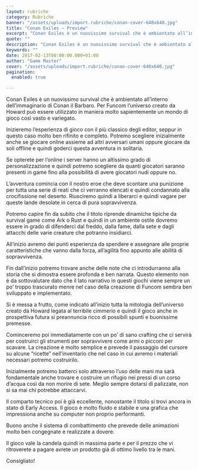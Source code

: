 ```yaml
---
layout: rubriche
category: Rubriche
banner: "/assets/uploads/import.rubriche/conan-cover-640x640.jpg"
title: "Conan Exiles – Preview"
excerpt: "Conan Exiles è un nuovissimo survival che è ambientato all’ìnterno dell’immaginario di Conan il Barbaro. Per Funcom l’universo creato da Howard può essere utilizzato in maniera molto sapientemente un mondo di gioco così vasto e variegato. Inizieremo l’esperienza di gioco con il più classico degli editor, seppur in questo caso molto ben rifinito e completo.  [&hellip"
quote: ""
description: "Conan Exiles è un nuovissimo survival che è ambientato all’ìnterno dell’immaginario di Conan il Barbaro. Per Funcom l’universo creato da Howard può essere utilizzato in maniera molto sapientemente un mondo di gioco così vasto e variegato. Inizieremo l’esperienza di gioco con il più classico degli editor, seppur in questo caso molto ben rifinito e completo.  [&hellip"
keywords: ""
date: 2017-02-13T00:00:00.000+01:00
author: "Game Master"
cover: "/assets/uploads/import.rubriche/conan-cover-640x640.jpg"
pagination:
  enabled: true

---
```


  
Conan Exiles è un nuovissimo survival che è ambientato all’ìnterno dell’immaginario di Conan il Barbaro. Per Funcom l’universo creato da Howard può essere utilizzato in maniera molto sapientemente un mondo di gioco così vasto e variegato.

Inizieremo l’esperienza di gioco con il più classico degli editor, seppur in questo caso molto ben rifinito e completo. Potremo scegliere inizialmente anche se giocare online assieme ad altri avversari umani oppure giocare da soli offline e quindi goderci questa avventura in solitaria.

Se opterete per l’online i server hanno un altissimo grado di personalizzazione e quindi potremo scegliere da quanti giocatori saranno presenti in game fino alla possibilità di avere giocatori nudi oppure no.

L’avventura comincia con il nostro eroe che deve scontare una punizione per tutta una serie di reati che ci verranno elencati e quindi condannato alla crocifissione nel deserto. Riusciremo quindi a liberarci e quindi vagare per queste lande desolate in cerca di pura sopravvivenza.

Potremo capire fin da subito che il titolo riprende dinamiche tipiche da survival game come Ark o Rust e quindi in un ambiente ostile dovremo essere in grado di difenderci dal freddo, dalla fame, dalla sete e dagli attacchi delle varie creature che potranno insidiarci.

All’inizio avremo dei punti esperienza da spendere e assegnare alle proprie caratteristiche che vanno dalla forza, all’agilità fino appunto alle abilità di sopravvivenza.

Fin dall’inizio potremo trovare anche delle note che ci introdurranno alla storia che si dimostra essere profonda e ben narrata. Questo elemento non è da sottovalutare dato che il lato narrativo in questi giochi viene sempre un po’ troppo trascurato menre nel caso della creazione di Funcom sembra ben sviluppato e implementato.

Si è messa a frutto, come indicato all’inizio tutta la mitologia dell’universo creato da Howard legata al terribile cimmerio e quindi il gioco anche in prospettiva futura si preannuncia ricco di possibili spunti e buonissime premesse.

Cominceremo poi immediatamente con un po’ di sano crafting che ci servirà per costruirci gli strumenti per sopravvivere come armi o picconi per scavare. La creazione è molto semplice e prevede il passaggio del cursore su alcune “ricette” nell’inventario che nel caso in cui avremo i materiali necessari potremo costruirilo.

Inizialmente potremo batterci solo attraverso l’uso delle mani ma sarà fondamentale anche trovare e costruire un rifugio nei pressi di un corso d’acqua così da non morire di sete. Meglio sempre dotarsi di palizzate, non si sa mai chi potrebbe attaccarvi.

Il comparto tecnico poi è già eccellente, nonostante il titolo si trovi ancora in stato di Early Access. Il gioco è molto fluido e stabile e una grafica che impressiona anche su computer non proprio performanti.

Buono anche il sistema di combattimento che prevede delle animazioni molto ben congegnate e realizzate a dovere.

Il gioco vale la candela quindi in massima parte e per il prezzo che vi ritroverete a pagare avrete un prodotto già di ottimo livello tra le mani.

Consigliato!
